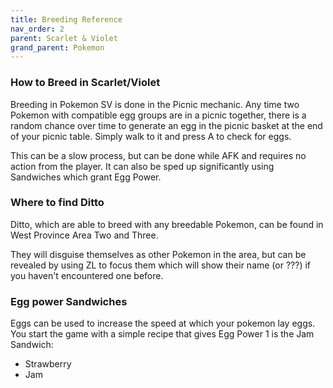 ```yaml
---
title: Breeding Reference
nav_order: 2
parent: Scarlet & Violet
grand_parent: Pokemon
---
```

### How to Breed in Scarlet/Violet

Breeding in Pokemon SV is done in the Picnic mechanic. Any time two Pokemon with compatible egg groups are in a picnic together, there is a random chance over time to generate an egg in the picnic basket at the end of your picnic table. Simply walk to it and press A to check for eggs.

This can be a slow process, but can be done while AFK and requires no action from the player. It can also be sped up significantly using Sandwiches which grant Egg Power.

### Where to find Ditto

Ditto, which are able to breed with any breedable Pokemon, can be found in West Province Area Two and Three.

They will disguise themselves as other Pokemon in the area, but can be revealed by using ZL to focus them which will show their name (or ???) if you haven't encountered one before.

### Egg power Sandwiches

Eggs can be used to increase the speed at which your pokemon lay eggs. You start the game with a simple recipe that gives Egg Power 1 is the Jam Sandwich:
- Strawberry
- Jam